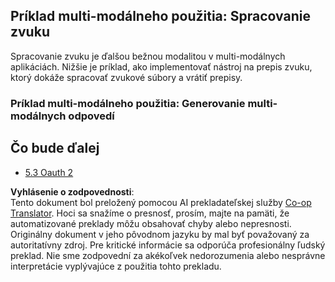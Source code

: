 <!--
CO_OP_TRANSLATOR_METADATA:
{
  "original_hash": "56238122f67d302188668cd1e0371d5c",
  "translation_date": "2025-07-14T00:16:11+00:00",
  "source_file": "05-AdvancedTopics/mcp-multi-modality/README.md",
  "language_code": "sk"
}
-->
## Príklad multi-modálneho použitia: Spracovanie zvuku

Spracovanie zvuku je ďalšou bežnou modalitou v multi-modálnych aplikáciách. Nižšie je príklad, ako implementovať nástroj na prepis zvuku, ktorý dokáže spracovať zvukové súbory a vrátiť prepisy.

### Príklad multi-modálneho použitia: Generovanie multi-modálnych odpovedí

## Čo bude ďalej

- [5.3 Oauth 2](../mcp-oauth2-demo/README.md)

**Vyhlásenie o zodpovednosti**:  
Tento dokument bol preložený pomocou AI prekladateľskej služby [Co-op Translator](https://github.com/Azure/co-op-translator). Hoci sa snažíme o presnosť, prosím, majte na pamäti, že automatizované preklady môžu obsahovať chyby alebo nepresnosti. Originálny dokument v jeho pôvodnom jazyku by mal byť považovaný za autoritatívny zdroj. Pre kritické informácie sa odporúča profesionálny ľudský preklad. Nie sme zodpovední za akékoľvek nedorozumenia alebo nesprávne interpretácie vyplývajúce z použitia tohto prekladu.